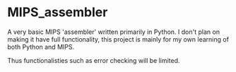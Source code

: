 # MIPS_assembler
A very basic MIPS 'assembler' written primarily in Python. I don't plan on making it have full functionality, this project is mainly for my own learning of both Python and MIPS.

Thus functionalisties such as error checking will be limited.
